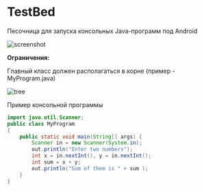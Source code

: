 # TestBed
Песочница для запуска консольных Java-программ под Android


![screenshot](https://github.com/vv73/TestBed/blob/master/screenshot.png)


**Ограничения:**

Главный класс должен располагаться в корне (пример - MyProgram.java) 

![tree](https://github.com/vv73/TestBed/blob/master/tree.png)

Пример консольной программы
```java
import java.util.Scanner;
public class MyProgram
{
    public static void main(String[] args) {
        Scanner in = new Scanner(System.in);
        out.println("Enter two numbers");
        int x = in.nextInt(), y = in.nextInt();
        int sum = x + y;
        out.println("Sum of them is " + sum );
    }
}
```
